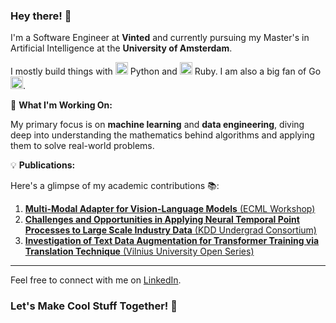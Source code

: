 ### Hey there! 👋

I'm a Software Engineer at **Vinted** and currently pursuing my Master's in Artificial Intelligence at the **University of Amsterdam**.

I mostly build things with <img src="https://upload.wikimedia.org/wikipedia/commons/c/c3/Python-logo-notext.svg" alt="" height="20"/> Python and <img src="https://upload.wikimedia.org/wikipedia/commons/7/73/Ruby_logo.svg" alt="" height="20"/> Ruby. I am also a big fan of Go <img src="https://camo.githubusercontent.com/a72f086b878c2e74b90d5dbd3360e7a4aa132a219a662f4d83b7c243298fea4d/68747470733a2f2f7261772e6769746875622e636f6d2f676f6c616e672d73616d706c65732f676f706865722d766563746f722f6d61737465722f676f706865722e706e67" alt="" height="20"/>.

🚀 **What I'm Working On:**

My primary focus is on **machine learning** and **data engineering**, diving deep into understanding the mathematics behind algorithms and applying them to solve real-world problems.

💡 **Publications:**

Here's a glimpse of my academic contributions 📚:

1. [**Multi-Modal Adapter for Vision-Language Models** (ECML Workshop)](https://arxiv.org/abs/2409.02958)
2. [**Challenges and Opportunities in Applying Neural Temporal Point Processes to Large Scale Industry Data** (KDD Undergrad Consortium)](https://www.kdd.org/kdd2022/papers/08_Dominykas.pdf)
3. [**Investigation of Text Data Augmentation for Transformer Training via Translation Technique** (Vilnius University Open Series)](https://www.zurnalai.vu.lt/open-series/article/view/24036/23341)

---

Feel free to connect with me on [LinkedIn](https://www.linkedin.com/in/dqmis/).

### Let's Make Cool Stuff Together! 🚀
